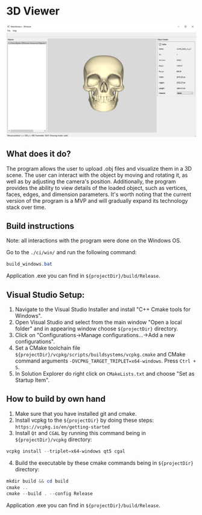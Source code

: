 # 3D Viewer
![mainwindow](./resources/Images/main_window.jpg)

## What does it do?

The program allows the user to upload .obj files and visualize them in a 3D scene. The user can interact with the object by moving and rotating it, as well as by adjusting the camera's position. Additionally, the program provides the ability to view details of the loaded object, such as vertices, faces, edges, and dimension parameters.
It's worth noting that the current version of the program is a MVP and will gradually expand its technology stack over time.

## Build instructions

Note: all interactions with the program were done on the Windows OS.

Go to the `./ci/win/` and run the following command:
```powershell
build_windows.bat
```
Application .exe you can find in `${projectDir}/build/Release`.

## Visual Studio Setup:

1. Navigate to the Visual Studio Installer and install "C++ Cmake tools for Windows".
2. Open Visual Studio and select from the main window "Open a local folder" and in appearing window choose `${projectDir}` directory.
3. Click on "Configurations->Manage configurations...->Add a new configurations".
4. Set a CMake toolchain file `${projectDir}/vcpkg/scripts/buildsystems/vcpkg.cmake` and CMake command arguments `-DVCPKG_TARGET_TRIPLET=x64-windows`. Press `Ctrl + S`.
5. In Solution Explorer do right click on `CMakeLists.txt` and choose "Set as Startup Item".

## How to build by own hand

1. Make sure that you have installed git and cmake.
2. Install vcpkg to the `${projectDir}` by doing these steps: `https://vcpkg.io/en/getting-started`
3. Install `Qt` and `CGAL` by running this command being in `${projectDir}/vcpkg` directory: 
```powershell
vcpkg install --triplet=x64-windows qt5 cgal
```
4. Build the executable by these cmake commands being in `${projectDir}` directory:
 ```powershell
mkdir build && cd build
cmake ..
cmake --build . --config Release
```
Application .exe you can find in `${projectDir}/build/Release`.